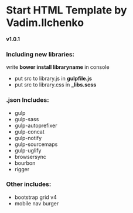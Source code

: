 # Start HTML Template by Vadim.Ilchenko
**v1.0.1**  
### Including new libraries:  
write **bower install libraryname** in console
- put src to library.js in **gulpfile.js**
- put src to library.css in **_libs.scss**
### .json Includes:
- gulp
- gulp-sass
- gulp-autoprefixer
- gulp-concat
- gulp-notify
- gulp-sourcemaps
- gulp-uglify
- browsersync
- bourbon
- rigger

### Other includes:
- bootstrap grid v4
- mobile nav burger